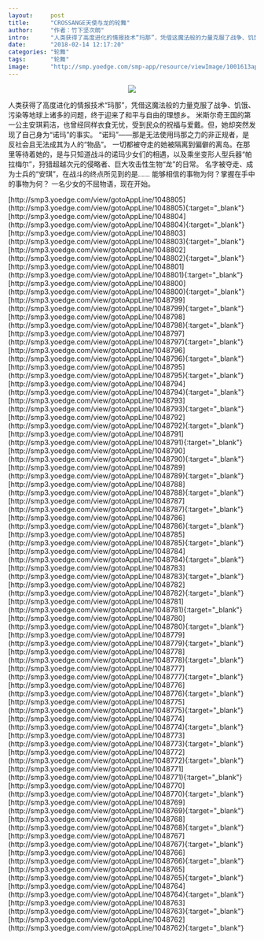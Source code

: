 ```yaml
---
layout:     post
title:      "CROSSANGE天使与龙的轮舞"
author:     "作者：竹下坚次朗"
intro:      "人类获得了高度进化的情报技术“玛那”，凭借这魔法般的力量克服了战争、饥饿、污染等地球上诸多的问题，终于迎来了和平与自由的理想乡。 米斯尔奇王国的第一公主安琪莉洁，也曾经同样衣食无忧，受到民众的祝福与爱戴。但，她却突然发现了自己身为“诺玛”的事实。 “诺玛”——那是无法使用玛那之力的非正规者，是反社会且无法成其为人的“物品”。 一切都被夺走的她被隔离到偏僻的离岛。在那里等待着她的，是与只知道战斗的诺玛少女们的相遇，以及乘坐变形人型兵器“帕拉梅尔”，狩猎超越次元的侵略者、巨大攻击性生物“龙”的日常。 名字被夺走、成为士兵的“安琪”，在战斗的终点所见到的是…… 能够相信的事物为何？掌握在手中的事物为何？ 一名少女的不屈物语，现在开始。"
date:       "2018-02-14 12:17:20"
categories: "轮舞"
tags:       "轮舞"
image:      "http://smp.yoedge.com/smp-app/resource/viewImage/1001613appline.png"
---
```

<div style="text-align: center">
<p><img src="http://smp.yoedge.com/smp-app/resource/viewImage/1001613appline.png"/></p>
</div>
<p class="post-meta">
<span>人类获得了高度进化的情报技术“玛那”，凭借这魔法般的力量克服了战争、饥饿、污染等地球上诸多的问题，终于迎来了和平与自由的理想乡。 米斯尔奇王国的第一公主安琪莉洁，也曾经同样衣食无忧，受到民众的祝福与爱戴。但，她却突然发现了自己身为“诺玛”的事实。 “诺玛”——那是无法使用玛那之力的非正规者，是反社会且无法成其为人的“物品”。 一切都被夺走的她被隔离到偏僻的离岛。在那里等待着她的，是与只知道战斗的诺玛少女们的相遇，以及乘坐变形人型兵器“帕拉梅尔”，狩猎超越次元的侵略者、巨大攻击性生物“龙”的日常。 名字被夺走、成为士兵的“安琪”，在战斗的终点所见到的是…… 能够相信的事物为何？掌握在手中的事物为何？ 一名少女的不屈物语，现在开始。</span>
</p>
[http://smp3.yoedge.com/view/gotoAppLine/1048805](http://smp3.yoedge.com/view/gotoAppLine/1048805){:target="_blank"}
[http://smp3.yoedge.com/view/gotoAppLine/1048804](http://smp3.yoedge.com/view/gotoAppLine/1048804){:target="_blank"}
[http://smp3.yoedge.com/view/gotoAppLine/1048803](http://smp3.yoedge.com/view/gotoAppLine/1048803){:target="_blank"}
[http://smp3.yoedge.com/view/gotoAppLine/1048802](http://smp3.yoedge.com/view/gotoAppLine/1048802){:target="_blank"}
[http://smp3.yoedge.com/view/gotoAppLine/1048801](http://smp3.yoedge.com/view/gotoAppLine/1048801){:target="_blank"}
[http://smp3.yoedge.com/view/gotoAppLine/1048800](http://smp3.yoedge.com/view/gotoAppLine/1048800){:target="_blank"}
[http://smp3.yoedge.com/view/gotoAppLine/1048799](http://smp3.yoedge.com/view/gotoAppLine/1048799){:target="_blank"}
[http://smp3.yoedge.com/view/gotoAppLine/1048798](http://smp3.yoedge.com/view/gotoAppLine/1048798){:target="_blank"}
[http://smp3.yoedge.com/view/gotoAppLine/1048797](http://smp3.yoedge.com/view/gotoAppLine/1048797){:target="_blank"}
[http://smp3.yoedge.com/view/gotoAppLine/1048796](http://smp3.yoedge.com/view/gotoAppLine/1048796){:target="_blank"}
[http://smp3.yoedge.com/view/gotoAppLine/1048795](http://smp3.yoedge.com/view/gotoAppLine/1048795){:target="_blank"}
[http://smp3.yoedge.com/view/gotoAppLine/1048794](http://smp3.yoedge.com/view/gotoAppLine/1048794){:target="_blank"}
[http://smp3.yoedge.com/view/gotoAppLine/1048793](http://smp3.yoedge.com/view/gotoAppLine/1048793){:target="_blank"}
[http://smp3.yoedge.com/view/gotoAppLine/1048792](http://smp3.yoedge.com/view/gotoAppLine/1048792){:target="_blank"}
[http://smp3.yoedge.com/view/gotoAppLine/1048791](http://smp3.yoedge.com/view/gotoAppLine/1048791){:target="_blank"}
[http://smp3.yoedge.com/view/gotoAppLine/1048790](http://smp3.yoedge.com/view/gotoAppLine/1048790){:target="_blank"}
[http://smp3.yoedge.com/view/gotoAppLine/1048789](http://smp3.yoedge.com/view/gotoAppLine/1048789){:target="_blank"}
[http://smp3.yoedge.com/view/gotoAppLine/1048788](http://smp3.yoedge.com/view/gotoAppLine/1048788){:target="_blank"}
[http://smp3.yoedge.com/view/gotoAppLine/1048787](http://smp3.yoedge.com/view/gotoAppLine/1048787){:target="_blank"}
[http://smp3.yoedge.com/view/gotoAppLine/1048786](http://smp3.yoedge.com/view/gotoAppLine/1048786){:target="_blank"}
[http://smp3.yoedge.com/view/gotoAppLine/1048785](http://smp3.yoedge.com/view/gotoAppLine/1048785){:target="_blank"}
[http://smp3.yoedge.com/view/gotoAppLine/1048784](http://smp3.yoedge.com/view/gotoAppLine/1048784){:target="_blank"}
[http://smp3.yoedge.com/view/gotoAppLine/1048783](http://smp3.yoedge.com/view/gotoAppLine/1048783){:target="_blank"}
[http://smp3.yoedge.com/view/gotoAppLine/1048782](http://smp3.yoedge.com/view/gotoAppLine/1048782){:target="_blank"}
[http://smp3.yoedge.com/view/gotoAppLine/1048781](http://smp3.yoedge.com/view/gotoAppLine/1048781){:target="_blank"}
[http://smp3.yoedge.com/view/gotoAppLine/1048780](http://smp3.yoedge.com/view/gotoAppLine/1048780){:target="_blank"}
[http://smp3.yoedge.com/view/gotoAppLine/1048779](http://smp3.yoedge.com/view/gotoAppLine/1048779){:target="_blank"}
[http://smp3.yoedge.com/view/gotoAppLine/1048778](http://smp3.yoedge.com/view/gotoAppLine/1048778){:target="_blank"}
[http://smp3.yoedge.com/view/gotoAppLine/1048777](http://smp3.yoedge.com/view/gotoAppLine/1048777){:target="_blank"}
[http://smp3.yoedge.com/view/gotoAppLine/1048776](http://smp3.yoedge.com/view/gotoAppLine/1048776){:target="_blank"}
[http://smp3.yoedge.com/view/gotoAppLine/1048775](http://smp3.yoedge.com/view/gotoAppLine/1048775){:target="_blank"}
[http://smp3.yoedge.com/view/gotoAppLine/1048774](http://smp3.yoedge.com/view/gotoAppLine/1048774){:target="_blank"}
[http://smp3.yoedge.com/view/gotoAppLine/1048773](http://smp3.yoedge.com/view/gotoAppLine/1048773){:target="_blank"}
[http://smp3.yoedge.com/view/gotoAppLine/1048772](http://smp3.yoedge.com/view/gotoAppLine/1048772){:target="_blank"}
[http://smp3.yoedge.com/view/gotoAppLine/1048771](http://smp3.yoedge.com/view/gotoAppLine/1048771){:target="_blank"}
[http://smp3.yoedge.com/view/gotoAppLine/1048770](http://smp3.yoedge.com/view/gotoAppLine/1048770){:target="_blank"}
[http://smp3.yoedge.com/view/gotoAppLine/1048769](http://smp3.yoedge.com/view/gotoAppLine/1048769){:target="_blank"}
[http://smp3.yoedge.com/view/gotoAppLine/1048768](http://smp3.yoedge.com/view/gotoAppLine/1048768){:target="_blank"}
[http://smp3.yoedge.com/view/gotoAppLine/1048767](http://smp3.yoedge.com/view/gotoAppLine/1048767){:target="_blank"}
[http://smp3.yoedge.com/view/gotoAppLine/1048766](http://smp3.yoedge.com/view/gotoAppLine/1048766){:target="_blank"}
[http://smp3.yoedge.com/view/gotoAppLine/1048765](http://smp3.yoedge.com/view/gotoAppLine/1048765){:target="_blank"}
[http://smp3.yoedge.com/view/gotoAppLine/1048764](http://smp3.yoedge.com/view/gotoAppLine/1048764){:target="_blank"}
[http://smp3.yoedge.com/view/gotoAppLine/1048763](http://smp3.yoedge.com/view/gotoAppLine/1048763){:target="_blank"}
[http://smp3.yoedge.com/view/gotoAppLine/1048762](http://smp3.yoedge.com/view/gotoAppLine/1048762){:target="_blank"}


